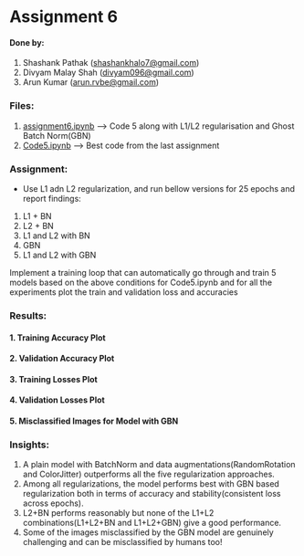 # Assignment 6

#### Done by:
1. Shashank Pathak (shashankhalo7@gmail.com)
2. Divyam Malay Shah (divyam096@gmail.com)
3. Arun Kumar (arun.rvbe@gmail.com)

### Files:
1. [assignment6.ipynb](https://github.com/divyam96/TheSchoolOfAI-EVA5-Assignments/blob/master/Assignment%206/assignment6.ipynb) --> Code 5 along with L1/L2 regularisation  and Ghost Batch Norm(GBN)
2. [Code5.ipynb](https://github.com/divyam96/TheSchoolOfAI-EVA5-Assignments/blob/master/Assignment%206/Code5.ipynb) --> Best code from the last assignment


### Assignment:
* Use L1 adn L2 regularization, and run bellow versions for 25 epochs and report findings:
1. L1 + BN
2. L2 + BN
3. L1 and L2 with BN
4. GBN
5. L1 and L2 with GBN

Implement a training loop that can automatically go through and train 5 models based on the above conditions for Code5.ipynb and for all the experiments plot the train and validation loss and accuracies

### Results:
#### 1. Training Accuracy Plot
[]('images/training_accuracies.png')
#### 2. Validation Accuracy Plot
[]('images/validation_accuracies.png')
#### 3. Training Losses Plot
[]('images/training_losses.png')
#### 4. Validation Losses Plot
[]('images/validation_losses.png')
#### 5. Misclassified Images for Model with GBN
[]('images/misclassifications.png')



### Insights:
1) A plain model with BatchNorm and data augmentations(RandomRotation and ColorJitter) outperforms all the five regularization approaches. 
2) Among all regularizations, the model performs best with GBN based regularization both in terms of accuracy and stability(consistent loss across epochs).
3) L2+BN performs reasonably but none of the L1+L2 combinations(L1+L2+BN and L1+L2+GBN) give a good performance.
4) Some of the images misclassified by the GBN model are genuinely challenging and can be misclassified by humans too!
 
